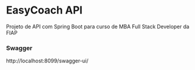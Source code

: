 # EasyCoach API

Projeto de API com Spring Boot para curso de MBA Full Stack Developer da FIAP

### Swagger
http://localhost:8099/swagger-ui/